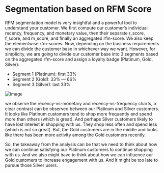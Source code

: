 # Segmentation based on RFM Score
RFM segmentation model is very insightful and a powerful tool to understand your customer.
We first compute our customer’s individual recency, frequency, and monetary value, then their separate r_score, f_score, and m_score, and finally an aggregated rfm-score. We also keep the elementwise rfm-scores.
Now, depending on the business requirements we can divide the customer base in whichever way we want. However, for simplicity, we are going to divide our customer base into 3 segments based on the aggregated rfm-score and assign a loyalty badge (Platinum, Gold, Silver):

- Segment 1 (Platinum): first 33%
- Segment 2 (Gold): 33% — 66%
- Segment 3 (Silver): last 33%

![image](https://github.com/nitindantu/Retail/assets/41870240/f1e7cf26-85f3-4d2b-b9f5-35902cb7a12c)

we observe the recency-vs-monetary and recency-vs-frequency charts, a clear contrast can be observed between our Platinum and Silver customers. It looks like Platinum customers tend to shop more frequently and spend more than others (which is great). And perhaps Silver customers likely to have lost interest in shopping with us. They shop less often and spend less (which is not so great). But, the Gold customers are in the middle and looks like there has been more activity among the Gold customers recently.

So, the takeaway from the analysis can be that we need to think about how we can continue satisfying our Platinum customers to continue shopping with us. And we also might have to think about how we can influence our Gold customers to increase engagement with us. And it might be too late to pursue those Silver users.

